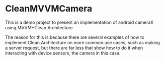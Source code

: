 # CleanMVVMCamera

This is a demo project to present an implementation of android cameraX using MVVM+Clean Architecture

The reason for this is because there are several examples of how to implement Clean Architecture on more common use cases, such as making a server request, 
but there are far less that show how to do it when interacting with device sensors, the camera in this case.

